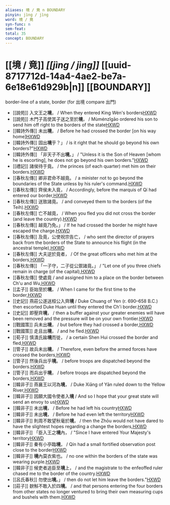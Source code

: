 ```yaml
---
aliases: 境 / 竟 n BOUNDARY
pinyin: jìng / jìng
word: 境 / 竟
syn-func: n
sem-feat: 
total: 35
concept: BOUNDARY 
---
```

# [[境 / 竟]] *[[jìng / jìng]]*  [[uuid-8717712d-14a4-4ae2-be7a-6e18e61d929b|n]] [[BOUNDARY]]
border-line of a state, border (for 出境 compare 出門)
 - [[說苑]] 入文王之**境**， / When they entered King Wén's borders[HXWD](https://hxwd.org/textview.html?location=CH1a0907_CHANT_001-11a.3)
 - [[說苑]] 木門子高使其子送之至於**境**，
                     / Mùménzǐgāo ordered his son to send him off right to the borders of the state[HXWD](https://hxwd.org/textview.html?location=CH1a0907_CHANT_006-19a.8)
 - [[韓詩外傳]] 未出**境**， / Before he had crossed the border [on his way home][HXWD](https://hxwd.org/textview.html?location=KR1c0066_tls_004-25a.47)
 - [[韓詩外傳]] 固出**境**乎？」 / is it right that he should go beyond his own borders?"[HXWD](https://hxwd.org/textview.html?location=KR1c0066_tls_004-8a.7)
 - [[韓詩外傳]] 「非天子不出**境**。」 / "Unless it is the Son of Heaven [whom he is escorting], he does not go beyond his own borders."[HXWD](https://hxwd.org/textview.html?location=KR1c0066_tls_004-8a.9)
 - [[禮記]] 諸侯待于竟。 / the princes (of each quarter) met him on their borders.[HXWD](https://hxwd.org/textview.html?location=KR1d0052_tls_025-44a.3)
 - [[春秋左傳]] 卿非君命不越竟。 / a minister not to go beyond the boundaries of the State unless by his ruler's command.[HXWD](https://hxwd.org/textview.html?location=KR1e0001_tls_003-313a.1)
 - [[春秋左傳]] 齊侯未入竟， / Accordingly, before the marquis of Qí had entered our border,[HXWD](https://hxwd.org/textview.html?location=KR1e0001_tls_005-433a.4)
 - [[春秋左傳]] 送致諸竟。 / and conveyed them to the borders (of the Teih).[HXWD](https://hxwd.org/textview.html?location=KR1e0001_tls_006-121a.1)
 - [[春秋左傳]] 亡不越竟， / When you fled you did not cross the border (and leave the country).[HXWD](https://hxwd.org/textview.html?location=KR1e0001_tls_007-44a.12)
 - [[春秋左傳]] 越竟乃免。」 / If he had crossed the border he might have escaped the charge.[HXWD](https://hxwd.org/textview.html?location=KR1e0001_tls_007-45a.1)
 - [[春秋左傳]] 及竟，公使祝宗告亡， / who sent the director of prayers back from the borders of the State to announce his flight (in the ancestral temple),[HXWD](https://hxwd.org/textview.html?location=KR1e0001_tls_009-322a.3)
 - [[春秋左傳]] 大夫逆於竟者， / Of the great officers who met him at the borders,[HXWD](https://hxwd.org/textview.html?location=KR1e0001_tls_009-641a.6)
 - [[春秋左傳]] 「一子守，二子從公禦諸竟。」 / "Let one of you three chiefs remain in charge (of the capital),[HXWD](https://hxwd.org/textview.html?location=KR1e0001_tls_012-182a.11)
 - [[春秋左傳]] 使處竟 / and assigned him to a place on the border between Ch'u and Wu,[HXWD](https://hxwd.org/textview.html?location=KR1e0001_tls_012-296a.41)
 - [[孟子]] 臣始至於**境**， / When I came for the first time to the border,[HXWD](https://hxwd.org/textview.html?location=KR1h0001_tls_002-18a.9)
 - [[史記]] 燕莊公遂送桓公入齊**境**
                     / Duke Chuang of Yen (r. 690–658 B.C.) then escorted Duke Huan until they entered the Ch'i border.[HXWD](https://hxwd.org/textview.html?location=KR2a0001_tls_032-31a.8)
 - [[史記]] 即壓齊**境**， / then a buffer against your greater enemies will have been removed and the pressure will be on your own frontier.[HXWD](https://hxwd.org/textview.html?location=KR2a0001_tls_086-2a.12)
 - [[戰國策]] 兵未出**境**， / but before they had crossed a border,[HXWD](https://hxwd.org/textview.html?location=KR2e0003_tls_316-1a.32)
 - [[戰國策]] 走且出**境**， / and he fled.[HXWD](https://hxwd.org/textview.html?location=KR2e0003_tls_473-1a.5)
 - [[荀子]] 慎潰氏踰**境**而徙，
                     / a certain Shen Hui crossed the border and fled,[HXWD](https://hxwd.org/textview.html?location=KR3a0002_tls_008-4a.5)
 - [[管子]] 故兵未出**境**， / Therefore, even before the armed forces have crossed the borders,[HXWD](https://hxwd.org/textview.html?location=KR3c0001_tls_002-37a.2)
 - [[管子]] 然後兵出乎**境**。 / before troops are dispatched beyond the borders.[HXWD](https://hxwd.org/textview.html?location=KR3c0001_tls_002-48a.9)
 - [[管子]] 而兵出乎**境**， / before troops are dispatched beyond the borders,[HXWD](https://hxwd.org/textview.html?location=KR3c0001_tls_002-49a.3)
 - [[韓非子]] 燕襄王以河為**境**， / Duke Xiāng of Yān ruled down to the Yellow River,[HXWD](https://hxwd.org/textview.html?location=KR3c0005_tls_006-3a.2)
 - [[韓非子]] 因願大國令使者入**境** / And so I hope that your great state will send an envoy to us[HXWD](https://hxwd.org/textview.html?location=KR3c0005_tls_010-126a.2)
 - [[韓非子]] 未出**境**， / Before he had left his country[HXWD](https://hxwd.org/textview.html?location=KR3c0005_tls_014-74a.4)
 - [[韓非子]] 未出**境**， / Before he had even left the territory[HXWD](https://hxwd.org/textview.html?location=KR3c0005_tls_022-75a.2)
 - [[韓非子]] 則周不敢望秋毫於**境**， / then the Zhōu would not have dared to have the slightest hopes regarding a change the borders,[HXWD](https://hxwd.org/textview.html?location=KR3c0005_tls_025-22a.9)
 - [[韓非子]] 「臣入王之**境**內， / "Since I have entered Your Majesty's territory[HXWD](https://hxwd.org/textview.html?location=KR3c0005_tls_030-34a.4)
 - [[韓非子]] 秦有小亭臨**境**， / Qín had a small fortified observation post close to the border[HXWD](https://hxwd.org/textview.html?location=KR3c0005_tls_030-86a.3)
 - [[韓非子]] **境**內莫衣紫也。 / no one within the borders of the state was wearing purple.[HXWD](https://hxwd.org/textview.html?location=KR3c0005_tls_032-108a.9)
 - [[韓非子]] 候吏者追臣至**境**上， / and the magistrate to the enfeoffed ruler chased me to the border of the country.[HXWD](https://hxwd.org/textview.html?location=KR3c0005_tls_033-85a.8)
 - [[呂氏春秋]] 勿使出**境**。」 / then do not let him leave the borders."[HXWD](https://hxwd.org/textview.html?location=KR3j0009_tls_011-28a.12)
 - [[莊子]] 斔斛不敢入於四**境**。 / and that persons entering the four borders from other states no longer ventured to bring their own measuring cups and bushels with them.[HXWD](https://hxwd.org/textview.html?location=KR5c0126_tls_021-12a.35)
